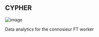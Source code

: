CYPHER
------

![image](https://upload.wikimedia.org/wikipedia/commons/5/5e/Cypher-UAV.JPG)

Data analytics for the connosieur FT worker
